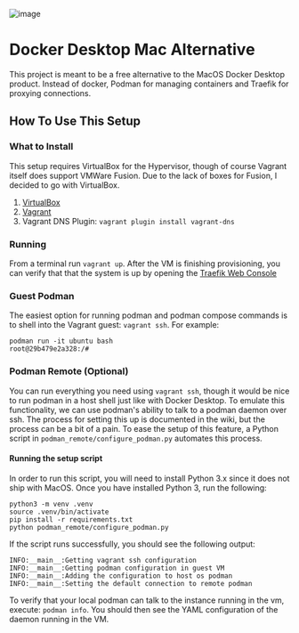 ![image](https://user-images.githubusercontent.com/474507/147181448-0e803fbe-325b-46ec-92fc-9835798d0f4b.png)

# Docker Desktop Mac Alternative
This project is meant to be a free alternative to the MacOS Docker Desktop product. Instead of docker, Podman for managing containers and Traefik for proxying connections.

## How To Use This Setup
### What to Install
This setup requires VirtualBox for the Hypervisor, though of course Vagrant itself does support VMWare Fusion. Due to the lack of boxes for Fusion, I decided to go with VirtualBox.
1. [VirtualBox](https://www.virtualbox.org/wiki/Downloads)
2. [Vagrant](https://www.vagrantup.com/downloads)
3. Vagrant DNS Plugin: `vagrant plugin install vagrant-dns`
### Running
From a terminal run `vagrant up`. After the VM is finishing provisioning, you can verify that that the system is up by opening the [Traefik Web Console](http://localhost:8080/dashboard/#/)

### Guest Podman
The easiest option for running podman and podman compose commands is to shell into the Vagrant guest: `vagrant ssh`. For example:
```
podman run -it ubuntu bash
root@29b479e2a328:/#
```

### Podman Remote (Optional)
You can run everything you need using `vagrant ssh`, though it would be nice to run podman in a host shell just like with Docker Desktop. To emulate this functionality, we can use podman's
ability to talk to a podman daemon over ssh. The process for setting this up is documented in the wiki, but the process can be a bit of a pain. To ease the setup of this feature, a Python
script in `podman_remote/configure_podman.py` automates this process.
#### Running the setup script
In order to run this script, you will need to install Python 3.x since it does not ship with MacOS. Once you have installed Python 3, run the following:
```
python3 -m venv .venv
source .venv/bin/activate
pip install -r requirements.txt
python podman_remote/configure_podman.py
```
If the script runs successfully, you should see the following output:
```
INFO:__main__:Getting vagrant ssh configuration
INFO:__main__:Getting podman configuration in guest VM
INFO:__main__:Adding the configuration to host os podman
INFO:__main__:Setting the default connection to remote podman
```
To verify that your local podman can talk to the instance running in the vm, execute: `podman info`. You should then see the YAML configuration of the daemon running in the VM.
